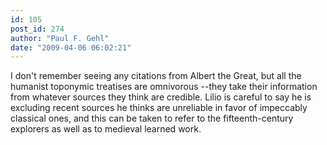 ```yaml
---
id: 105
post_id: 274
author: "Paul F. Gehl"
date: "2009-04-06 06:02:21"
---
```

I don't remember seeing any citations from Albert the Great, but all the humanist toponymic treatises are omnivorous --they take their information from whatever sources they think are credible. Lilio is careful to say he is excluding recent sources he thinks are unreliable in favor of impeccably classical ones, and this can be taken to refer to the fifteenth-century explorers as well as to medieval learned work.
